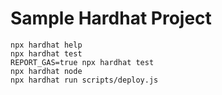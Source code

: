 # Sample Hardhat Project

```shell
npx hardhat help
npx hardhat test
REPORT_GAS=true npx hardhat test
npx hardhat node
npx hardhat run scripts/deploy.js
```
